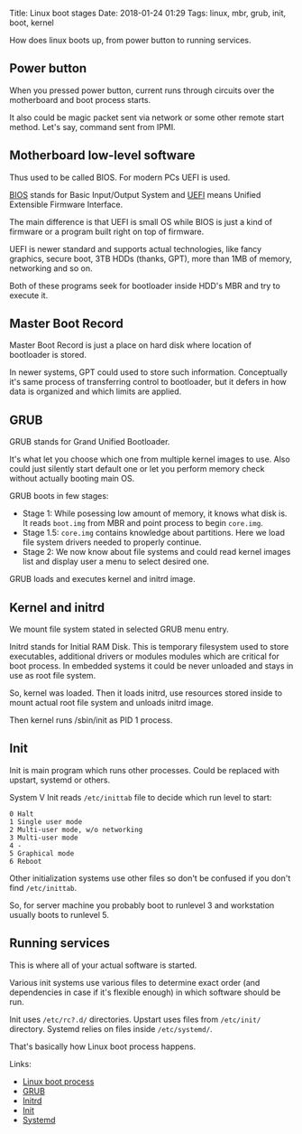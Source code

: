 Title: Linux boot stages
Date: 2018-01-24 01:29
Tags: linux, mbr, grub, init, boot, kernel

How does linux boots up, from power button to running services.

## Power button

When you pressed power button, current runs through circuits over the motherboard and boot process starts.

It also could be magic packet sent via network or some other remote start method. Let's say, command sent from IPMI.

## Motherboard low-level software

Thus used to be called BIOS. For modern PCs UEFI is used.

[BIOS](https://en.wikipedia.org/wiki/BIOS) stands for Basic Input/Output System and [UEFI](https://en.wikipedia.org/wiki/Extensible_Firmware_Interface) means Unified Extensible Firmware Interface.

The main difference is that UEFI is small OS while BIOS is just a kind of firmware or a program built right on top of firmware.

UEFI is newer standard and supports actual technologies, like fancy graphics, secure boot, 3TB HDDs (thanks, GPT), more than 1MB of memory, networking and so on.

Both of these programs seek for bootloader inside HDD's MBR and try to execute it.

## Master Boot Record

Master Boot Record is just a place on hard disk where location of bootloader is stored.

In newer systems, GPT could used to store such information. Conceptually it's same process of transferring control to bootloader, but it defers in how data is organized and which limits are applied.

## GRUB

GRUB stands for Grand Unified Bootloader.

It's what let you choose which one from multiple kernel images to use. Also could just silently start default one or let you perform memory check without actually booting main OS.

GRUB boots in few stages:

- Stage 1: While posessing low amount of memory, it knows what disk is. It reads `boot.img` from MBR and point process to begin `core.img`.
- Stage 1.5: `core.img` contains knowledge about partitions. Here we load file system drivers needed to properly continue.
- Stage 2: We now know about file systems and could read kernel images list and display user a menu to select desired one.

GRUB loads and executes kernel and initrd image.

## Kernel and initrd

We mount file system stated in selected GRUB menu entry.

Initrd stands for Initial RAM Disk. This is temporary filesystem used to store executables, additional drivers or modules modules which are critical for boot process. In embedded systems it could be never unloaded and stays in use as root file system.

So, kernel was loaded. Then it loads initrd, use resources stored inside to mount actual root file system and unloads initrd image.

Then kernel runs /sbin/init as PID 1 process.

## Init

Init is main program which runs other processes. Could be replaced with upstart, systemd or others.

System V Init reads `/etc/inittab` file to decide which run level to start:

```
0 Halt
1 Single user mode
2 Multi-user mode, w/o networking
3 Multi-user mode
4 -
5 Graphical mode
6 Reboot
```

Other initialization systems use other files so don't be confused if you don't find `/etc/inittab`.

So, for server machine you probably boot to runlevel 3 and workstation usually boots to runlevel 5.

## Running services

This is where all of your actual software is started.

Various init systems use various files to determine exact order (and dependencies in case if it's flexible enough) in which software should be run.

Init uses `/etc/rc?.d/` directories.
Upstart uses files from `/etc/init/` directory.
Systemd relies on files inside `/etc/systemd/`.

That's basically how Linux boot process happens.

Links:

- [Linux boot process](https://www.thegeekstuff.com/2011/02/linux-boot-process)
- [GRUB](https://en.wikipedia.org/wiki/GNU_GRUB)
- [Initrd](https://www.opennet.ru/base/sys/initrd_intro.txt.html)
- [Init](https://en.wikipedia.org/wiki/Init)
- [Systemd](https://en.wikipedia.org/wiki/Systemd)
